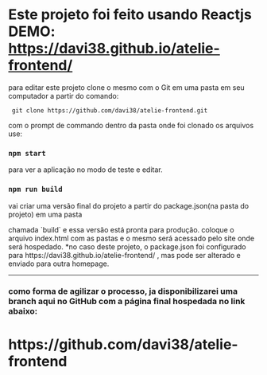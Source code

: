 # Este projeto foi feito usando Reactjs DEMO: https://davi38.github.io/atelie-frontend/
 para editar este projeto clone o mesmo com o Git em uma pasta em seu computador a partir do comando:
 <p><code> git clone https://github.com/davi38/atelie-frontend.git</code></p>

com o prompt de commando dentro da pasta onde foi clonado os arquivos use:
### `npm start`
para ver a aplicação no modo de teste e editar.

### `npm run build`
vai criar uma versão final do projeto a partir do package.json(na pasta do projeto) em uma pasta
<p> chamada `build` e essa versão está pronta para produção.
coloque o arquivo index.html com as pastas e o mesmo será acessado pelo site onde será hospedado.
*no caso deste projeto, o package.json foi configurado para https://davi38.github.io/atelie-frontend/ , mas pode ser alterado
e enviado para outra homepage.

<hr />

<h3> como forma de agilizar o processo, ja disponibilizarei uma branch aqui no GitHub com a página final hospedada no link abaixo:</h3>
<h1>https://github.com/davi38/atelie-frontend</h1>
